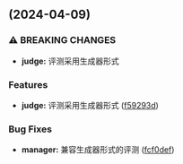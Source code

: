 ##  (2024-04-09)


### ⚠ BREAKING CHANGES

* **judge:** 评测采用生成器形式

### Features

* **judge:** 评测采用生成器形式 ([f59293d](https://github.com/XYCode-Kerman/ItsWA/commit/f59293d4698588409cfec08628857460f613e203))


### Bug Fixes

* **manager:** 兼容生成器形式的评测 ([fcf0def](https://github.com/XYCode-Kerman/ItsWA/commit/fcf0def3f8fcbce9e3aaf1d58ae9e2561772b544))

